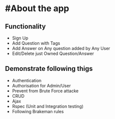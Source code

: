 #About the app
================

## Functionality 
- Sign Up
- Add Question with Tags
- Add Answer on Any question added by Any User
- Edit/Delete just Owned Question/Answer


## Demonstrate following thigs
- Authentication
- Authorisation for Admin/User
- Prevent from Brute Force attacke
- CRUD
- Ajax
- Rspec (Unit and Integration testing)
- Following Brakeman rules
